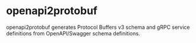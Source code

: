 # openapi2protobuf

openapi2protobuf generates Protocol Buffers v3 schema and gRPC service definitions from OpenAPI/Swagger schema definitions.
